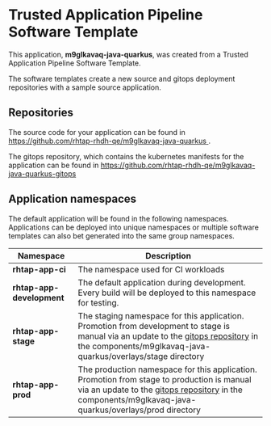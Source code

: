 # Trusted Application Pipeline Software Template

This application, **m9glkavaq-java-quarkus**, was created from a Trusted Application Pipeline Software Template.

The software templates create a new source and gitops deployment repositories with a sample source application. 

## Repositories

The source code for your application can be found in [https://github.com/rhtap-rhdh-qe/m9glkavaq-java-quarkus ](https://github.com/rhtap-rhdh-qe/m9glkavaq-java-quarkus ).
 
The gitops repository, which contains the kubernetes manifests for the application can be found in 
[https://github.com/rhtap-rhdh-qe/m9glkavaq-java-quarkus-gitops ](https://github.com/rhtap-rhdh-qe/m9glkavaq-java-quarkus-gitops ) 

## Application namespaces 

The default application will be found in the following namespaces. Applications can be deployed into unique namespaces or multiple software templates can also bet generated into the same group namespaces.  

|  Namespace   |  Description   |  
| -------- | -------- |
| **rhtap-app-ci** | The namespace used for CI workloads |
| **rhtap-app-development** | The default application during development. Every build will be deployed to this namespace for testing. |
| **rhtap-app-stage** | The staging namespace for this application. Promotion from development to stage is manual via an update to the [gitops repository](https://github.com/rhtap-rhdh-qe/m9glkavaq-java-quarkus-gitops ) in the components/m9glkavaq-java-quarkus/overlays/stage directory |
| **rhtap-app-prod** | The production namespace for this application. Promotion from stage to production is manual via an update to the [gitops repository](https://github.com/rhtap-rhdh-qe/m9glkavaq-java-quarkus-gitops ) in the components/m9glkavaq-java-quarkus/overlays/prod directory |